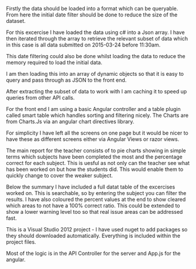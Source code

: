 Firstly the data should be loaded into a format which can be queryable. From here the initial date filter should be done to reduce the size of the dataset.

For this excercise I have loaded the data using c# into a Json array. I have then iterated through the array to retrieve the relevant subset of data which in this case is all data submitted on 2015-03-24 before 11:30am. 

This date filtering could also be done whilst loading the data to reduce the memory required to load the initial data. 

I am then loading this into an array of dynamic objects so that it is easy to query and pass through as JSON to the front end.

After extracting the subset of data to work with I am caching it to speed up queries from other API calls.

For the front end I am using a basic Angular controller and a table plugin called smart table which handles sorting and filtering nicely. The Charts are from Charts.Js via an angular chart directives library.

For simplicity I have left all the screens on one page but it would be nicer to have these as different screens either via Angular Views or razor views.

The main report for the teacher consists of to pie charts showing in simple terms which subjects have been completed the most and the percentage correct for each subject. This is uesful as not only can the teacher see what has been worked on but how the students did. This would enable them to quickly change to cover the weaker subject.

Below the summary I have included a full datat table of the excercises worked on. This is searchable, so by entering the subject you can filter the results. I have also coloured the percent values at the end to show cleared which areas to not have a 100% correct ratio. This could be extended to show a lower warning level too so that real issue areas can be addressed fast.

This is a Visual Studio 2012 project - I have used nuget to add packages so they should downloaded automatically. Everything is included within the project files.

Most of the logic is in the API Controller for the server and App.js for the angular.













